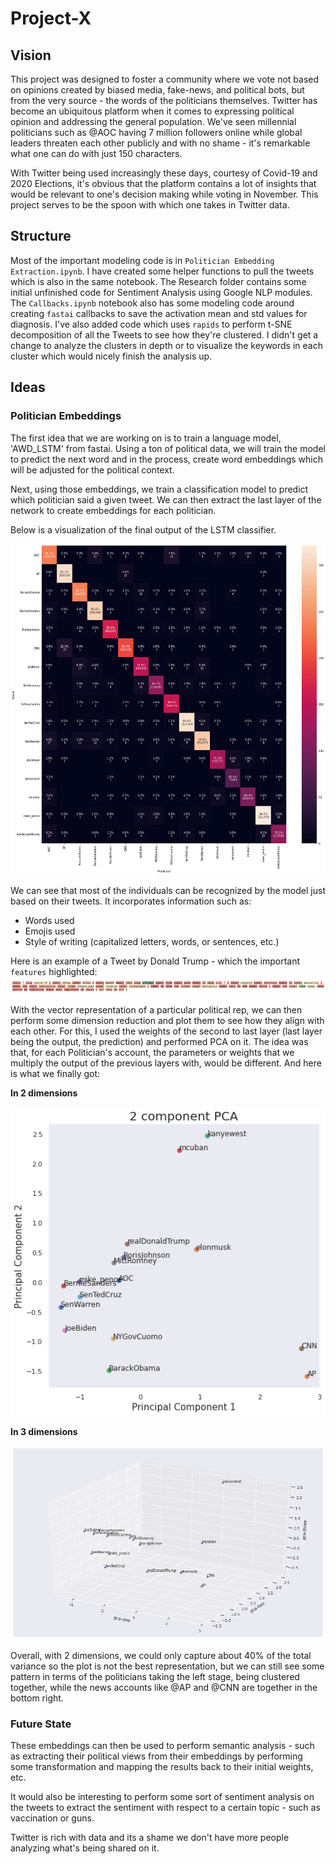 # Project-X

## Vision

This project was designed to foster a community where we vote not based on opinions created by biased media, fake-news, and political bots, but from the very source - the words of the politicians themselves. Twitter has become an ubiquitous platform when it comes to expressing political opinion and addressing the general population. We've seen millennial politicians such as @AOC having 7 million followers online while global leaders threaten each other publicly and with no shame - it's remarkable what one can do with just 150 characters.

With Twitter being used increasingly these days, courtesy of Covid-19 and 2020 Elections, it's obvious that the platform contains a lot of insights that would be relevant to one's decision making while voting in November. This project serves to be the spoon with which one takes in Twitter data.


## Structure

Most of the important modeling code is in `Politician Embedding Extraction.ipynb`. I have created some helper functions to pull the tweets which is also in the same notebook. The Research folder contains some initial unfinished code for Sentiment Analysis using Google NLP modules. The `Callbacks.ipynb` notebook also has some modeling code around creating `fastai` callbacks to save the activation mean and std values for diagnosis. I've also added code which uses `rapids` to perform t-SNE decomposition of all the Tweets to see how they're clustered. I didn't get a change to analyze the clusters in depth or to visualize the keywords in each cluster which would nicely finish the analysis up.
## Ideas

### Politician Embeddings

The first idea that we are working on is to train a language model, 'AWD_LSTM' from fastai. Using a ton of political data, we will train the model to predict the next word and in the process, create word embeddings which will be adjusted for the political context.

Next, using those embeddings, we train a classification model to predict which politician said a given tweet. We can then extract the last layer of the network to create embeddings for each politician.

Below is a visualization of the final output of the LSTM classifier.

![alt text](images/confusion_matrix.png)

We can see that most of the individuals can be recognized by the model just based on their tweets.
It incorporates information such as:
* Words used
* Emojis used
* Style of writing (capitalized letters, words, or sentences, etc.)

Here is an example of a Tweet by Donald Trump - which the important `features` highlighted:
![alt text](images/trump_tweet.png)

With the vector representation of a particular political rep, we can then perform some dimension reduction and plot them to see how they align with each other.
For this, I used the weights of the second to last layer (last layer being the output, the prediction) and performed PCA on it. The idea was that, for each Politician's account, the parameters or weights that we multiply the output of the previous layers with, would be different. And here is what we finally got:

**In 2 dimensions**

![alt text](images/pca_2d.png)


**In 3 dimensions**

![alt text](images/pca_3d.png)

Overall, with 2 dimensions, we could only capture about 40% of the total variance so the plot is not the best representation, but we can still see some pattern in terms of the politicians taking the left stage, being clustered together, while the news accounts like @AP and @CNN are together in the bottom right.

### Future State
These embeddings can then be used to perform semantic analysis - such as extracting their political views from their embeddings by performing some transformation and mapping the results back to their initial weights, etc.

It would also be interesting to perform some sort of sentiment analysis on the tweets to extract the sentiment with respect to a certain topic - such as vaccination or guns.

Twitter is rich with data and its a shame we don't have more people analyzing what's being shared on it.
